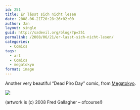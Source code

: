 ```yaml
---
id: 251
title: Er lässt sich nicht lesen
date: 2008-06-21T20:28:26+02:00
author: Jan
layout: single
guid: http://sadevil.org/blog/?p=251
permalink: /2008/06/21/er-lasst-sich-nicht-lesen/
categories:
  - Comics
tags:
  - art
  - Comics
  - megatokyo
format: image
---
```

Another very beautiful &#8220;Dead Piro Day&#8221; comic, from <a href="http://www.Megatokyo.com" target="_blank">Megatokyo</a>.

<a href="http://www.megatokyo.com/strip/1133" target="_blank"><img src="https://i2.wp.com/kcore.org/wp-content/uploads/2008/02/1133_G-sm.png?w=920&#038;ssl=1" data-recalc-dims="1" /></a>

(artwork is (c) 2008 Fred Gallagher &#8211; ofcourse!)